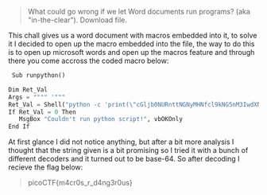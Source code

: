 >What could go wrong if we let Word documents run programs? (aka "in-the-clear"). Download file.

This chall gives us a word document with macros embedded into it, to solve it I decided to open up the macro embedded into the file, the way to do this is to open up microsoft words and open up the macros feature and through there you come accross the coded macro below:

```py
 Sub runpython()

Dim Ret_Val
Args = """" '"""
Ret_Val = Shell("python -c 'print(\"cGljb0NURnttNGNyMHNfcl9kNG5nM3IwdXN9\")'" & " " & Args, vbNormalFocus)
If Ret_Val = 0 Then
   MsgBox "Couldn't run python script!", vbOKOnly
End If
```

At first glance I did not notice anything, but after a bit more analysis I thought that the string given is a bit promising so I tried it with a bunch of different decoders and it turned out to be base-64. So after decoding I recieve the flag below:

>picoCTF{m4cr0s_r_d4ng3r0us}